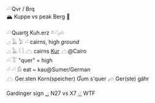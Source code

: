 𓏘 Qvr / Brq  
🏔 Kuppe vs peak Berg 🗻  

𓏘 Quarꜩ Kuh.erz 𓎼𓏘𓌽  
𓈎  𓄿  𓅱  𓏘 cairns, high *ground*  
𓈎  𓄿  𓇋  𓇋  𓊎 cairns [Kur](Kur) 𓊎@Cairo  
𓏘  𓀠 "quer" = high  
𓏘  𓏘  𓀁 eat ~ kau@Sumer/German  
𓊎 Ger.sten Korn(speicher) Ɠum s'quer  𓌽 Ger(ste) gähr  

Gardinger sign [𓈎](𓈎) N27 vs X7 [𓏘](𓏘) WTF  